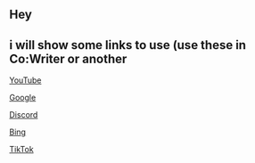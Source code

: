 Hey
----------------------------------------
i will show some links to use (use these in Co:Writer or another
----------------------------------------
[YouTube](https://youtube.com)

[Google](https://google.com)

[Discord](https://discord.com)

[Bing](https://bing.com)

[TikTok](https://tiktok.com)

